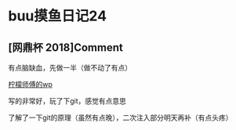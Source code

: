 # buu摸鱼日记24

## [网鼎杯 2018]Comment

有点脑缺血，先做一半（做不动了有点）

[柠檬师傅的wp](https://www.cnblogs.com/iamstudy/articles/wangding_4th_game_web_writeup.html)

写的非常好，玩了下git，感觉有点意思

了解了一下git的原理（虽然有点晚），二次注入部分明天再补（有点头疼）